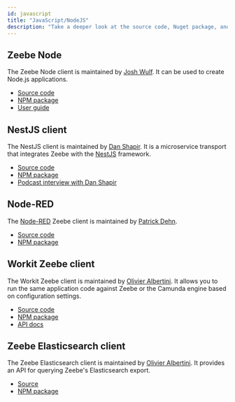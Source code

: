 ```yaml
---
id: javascript
title: "JavaScript/NodeJS"
description: "Take a deeper look at the source code, Nuget package, and API docs alongside JavaScript and Node.js."
---
```


## Zeebe Node

The Zeebe Node client is maintained by [Josh Wulf](https://github.com/jwulf). It can be used to create Node.js applications.

- [Source code](https://github.com/camunda-community-hub/zeebe-client-node-js)
- [NPM package](https://www.npmjs.com/package/zeebe-node)
- [User guide](https://github.com/camunda-community-hub/zeebe-client-node-js)

## NestJS client

The NestJS client is maintained by [Dan Shapir](https://github.com/danshapir). It is a microservice transport that integrates Zeebe with the [NestJS](https://nestjs.com/) framework.

- [Source code](https://github.com/camunda-community-hub/nestjs-zeebe)
- [NPM package](https://www.npmjs.com/package/@payk/nestjs-zeebe)
- [Podcast interview with Dan Shapir](https://zeebe.buzzsprout.com/454051/1989112-zeebe-and-nestjs)

## Node-RED

The [Node-RED](https://nodered.org/) Zeebe client is maintained by [Patrick Dehn](https://github.com/pedesen).

- [Source code](https://github.com/camunda-community-hub/node-red-contrib-zeebe)
- [NPM package](https://www.npmjs.com/package/node-red-contrib-zeebe)

## Workit Zeebe client

The Workit Zeebe client is maintained by [Olivier Albertini](https://github.com/OlivierAlbertini). It allows you to run the same application code against Zeebe or the Camunda engine based on configuration settings.

- [Source code](https://github.com/VilledeMontreal/workit)
- [NPM package](https://www.npmjs.com/package/workit-zeebe-client)
- [API docs](https://villedemontreal.github.io/workit/)

## Zeebe Elasticsearch client

The Zeebe Elasticsearch client is maintained by [Olivier Albertini](https://github.com/OlivierAlbertini). It provides an API for querying Zeebe's Elasticsearch export.

- [Source](https://github.com/VilledeMontreal/workit/tree/master/packages/zeebe-elasticsearch-client)
- [NPM package](https://www.npmjs.com/package/zeebe-elasticsearch-client)
